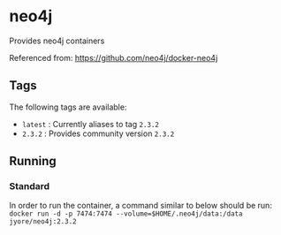 # neo4j

Provides neo4j containers

Referenced from: https://github.com/neo4j/docker-neo4j


## Tags

The following tags are available:

* `latest` : Currently aliases to tag `2.3.2`
* `2.3.2` : Provides community version `2.3.2`

## Running

### Standard

In order to run the container, a command similar to below should be run:
`docker run -d -p 7474:7474 --volume=$HOME/.neo4j/data:/data jyore/neo4j:2.3.2`
